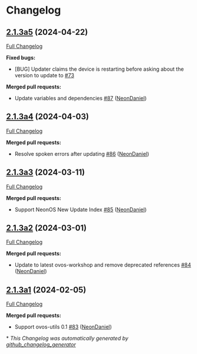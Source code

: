 # Changelog

## [2.1.3a5](https://github.com/NeonGeckoCom/skill-update/tree/2.1.3a5) (2024-04-22)

[Full Changelog](https://github.com/NeonGeckoCom/skill-update/compare/2.1.3a4...2.1.3a5)

**Fixed bugs:**

- \[BUG\] Updater claims the device is restarting before asking about the version to update to [\#73](https://github.com/NeonGeckoCom/skill-update/issues/73)

**Merged pull requests:**

- Update variables and dependencies [\#87](https://github.com/NeonGeckoCom/skill-update/pull/87) ([NeonDaniel](https://github.com/NeonDaniel))

## [2.1.3a4](https://github.com/NeonGeckoCom/skill-update/tree/2.1.3a4) (2024-04-03)

[Full Changelog](https://github.com/NeonGeckoCom/skill-update/compare/2.1.3a3...2.1.3a4)

**Merged pull requests:**

- Resolve spoken errors after updating [\#86](https://github.com/NeonGeckoCom/skill-update/pull/86) ([NeonDaniel](https://github.com/NeonDaniel))

## [2.1.3a3](https://github.com/NeonGeckoCom/skill-update/tree/2.1.3a3) (2024-03-11)

[Full Changelog](https://github.com/NeonGeckoCom/skill-update/compare/2.1.3a2...2.1.3a3)

**Merged pull requests:**

- Support NeonOS New Update Index [\#85](https://github.com/NeonGeckoCom/skill-update/pull/85) ([NeonDaniel](https://github.com/NeonDaniel))

## [2.1.3a2](https://github.com/NeonGeckoCom/skill-update/tree/2.1.3a2) (2024-03-01)

[Full Changelog](https://github.com/NeonGeckoCom/skill-update/compare/2.1.3a1...2.1.3a2)

**Merged pull requests:**

- Update to latest ovos-workshop and remove deprecated references [\#84](https://github.com/NeonGeckoCom/skill-update/pull/84) ([NeonDaniel](https://github.com/NeonDaniel))

## [2.1.3a1](https://github.com/NeonGeckoCom/skill-update/tree/2.1.3a1) (2024-02-05)

[Full Changelog](https://github.com/NeonGeckoCom/skill-update/compare/2.1.2...2.1.3a1)

**Merged pull requests:**

- Support ovos-utils 0.1 [\#83](https://github.com/NeonGeckoCom/skill-update/pull/83) ([NeonDaniel](https://github.com/NeonDaniel))



\* *This Changelog was automatically generated by [github_changelog_generator](https://github.com/github-changelog-generator/github-changelog-generator)*
